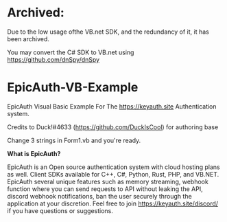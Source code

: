 # Archived:

Due to the low usage ofthe VB.net SDK, and the redundancy of it, it has been archived.

You may convert the C# SDK to VB.net using https://github.com/dnSpy/dnSpy 

# EpicAuth-VB-Example
EpicAuth Visual Basic Example For The https://keyauth.site Authentication system.

Credits to Duck!#4633 (https://github.com/DuckIsCool) for authoring base

Change 3 strings in Form1.vb and you're ready.

**What is EpicAuth?**

EpicAuth is an Open source authentication system with cloud hosting plans as well. Client SDKs available for C++, C#, Python, Rust, PHP, and VB.NET. EpicAuth several unique features such as memory streaming, webhook function where you can send requests to API without leaking the API, discord webhook notifications, ban the user securely through the application at your discretion. Feel free to join https://keyauth.site/discord/ if you have questions or suggestions.
